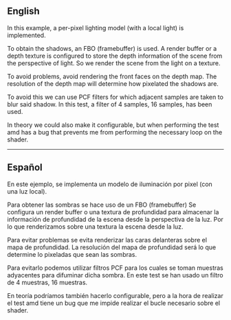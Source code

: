 

## English

In this example, a per-pixel lighting model (with a local light) is implemented.

To obtain the shadows, an FBO (framebuffer) is used. A render buffer or a depth texture is configured to store the depth information of the scene from the perspective of light. So we render the scene from the light on a texture.

To avoid problems, avoid rendering the front faces on the depth map. The resolution of the depth map will determine how pixelated the shadows are.

To avoid this we can use PCF filters for which adjacent samples are taken to blur said shadow. In this test, a filter of 4 samples, 16 samples, has been used.

In theory we could also make it configurable, but when performing the test amd has a bug that prevents me from performing the necessary loop on the shader.

---

## Español

En este ejemplo, se implementa un modelo de iluminación por  pixel (con una luz local).

Para obtener las sombras se hace uso de un FBO (framebuffer) Se configura un render buffer o una textura de profundidad para almacenar la información de profundidad de la escena desde la perspectiva de la luz. Por lo que renderizamos sobre una textura la escena desde la luz.

Para evitar problemas se evita renderizar las caras delanteras sobre el mapa de profundidad. La resolución del mapa de profundidad será lo que determine lo pixeladas que sean las sombras.

Para evitarlo podemos utilizar filtros PCF para los cuales se toman muestras adyacentes para difuminar dicha sombra. En este test se han usado un filtro de 4 muestras, 16 muestras.

En teoría podríamos también hacerlo configurable, pero a la hora de realizar el test amd tiene un bug que me impide realizar el bucle necesario sobre el shader.
